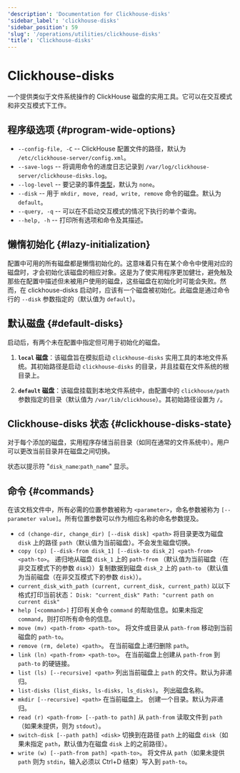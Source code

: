 ```yaml
---
'description': 'Documentation for Clickhouse-disks'
'sidebar_label': 'clickhouse-disks'
'sidebar_position': 59
'slug': '/operations/utilities/clickhouse-disks'
'title': 'Clickhouse-disks'
---
```





# Clickhouse-disks

一个提供类似于文件系统操作的 ClickHouse 磁盘的实用工具。它可以在交互模式和非交互模式下工作。

## 程序级选项 {#program-wide-options}

* `--config-file, -C` -- ClickHouse 配置文件的路径，默认为 `/etc/clickhouse-server/config.xml`。
* `--save-logs` -- 将调用命令的进度日志记录到 `/var/log/clickhouse-server/clickhouse-disks.log`。
* `--log-level` -- 要记录的事件[类型](../server-configuration-parameters/settings#logger)，默认为 `none`。
* `--disk` -- 用于 `mkdir, move, read, write, remove` 命令的磁盘。默认为 `default`。
* `--query, -q` -- 可以在不启动交互模式的情况下执行的单个查询。
* `--help, -h` -- 打印所有选项和命令及其描述。

## 懒惰初始化 {#lazy-initialization}
配置中可用的所有磁盘都是懒惰初始化的。这意味着只有在某个命令中使用对应的磁盘时，才会初始化该磁盘的相应对象。这是为了使实用程序更加健壮，避免触及那些在配置中描述但未被用户使用的磁盘，这些磁盘在初始化时可能会失败。然而，在 clickhouse-disks 启动时，应该有一个磁盘被初始化。此磁盘是通过命令行的 `--disk` 参数指定的（默认值为 `default`）。

## 默认磁盘 {#default-disks}
启动后，有两个未在配置中指定但可用于初始化的磁盘。

1. **`local` 磁盘**：该磁盘旨在模拟启动 `clickhouse-disks` 实用工具的本地文件系统。其初始路径是启动 `clickhouse-disks` 的目录，并且挂载在文件系统的根目录上。

2. **`default` 磁盘**：该磁盘挂载到本地文件系统中，由配置中的 `clickhouse/path` 参数指定的目录（默认值为 `/var/lib/clickhouse`）。其初始路径设置为 `/`。

## Clickhouse-disks 状态 {#clickhouse-disks-state}
对于每个添加的磁盘，实用程序存储当前目录（如同在通常的文件系统中）。用户可以更改当前目录并在磁盘之间切换。

状态以提示符 "`disk_name`:`path_name`" 显示。

## 命令 {#commands}

在该文档文件中，所有必需的位置参数被称为 `<parameter>`，命名参数被称为 `[--parameter value]`。所有位置参数可以作为相应名称的命名参数提及。

* `cd (change-dir, change_dir) [--disk disk] <path>`
  将目录更改为磁盘 `disk` 上的路径 `path`（默认值为当前磁盘）。不会发生磁盘切换。
* `copy (cp) [--disk-from disk_1] [--disk-to disk_2] <path-from> <path-to>`。
  递归地从磁盘 `disk_1` 上的 `path-from` （默认值为当前磁盘（在非交互模式下的参数 `disk`））复制数据到磁盘 `disk_2` 上的 `path-to` （默认值为当前磁盘（在非交互模式下的参数 `disk`））。
* `current_disk_with_path (current, current_disk, current_path)`
  以以下格式打印当前状态：
    `Disk: "current_disk" Path: "current path on current disk"`
* `help [<command>]`
  打印有关命令 `command` 的帮助信息。如果未指定 `command`，则打印所有命令的信息。
* `move (mv) <path-from> <path-to>`。
  将文件或目录从 `path-from` 移动到当前磁盘的 `path-to`。
* `remove (rm, delete) <path>`。
  在当前磁盘上递归删除 `path`。
* `link (ln) <path-from> <path-to>`。
  在当前磁盘上创建从 `path-from` 到 `path-to` 的硬链接。
* `list (ls) [--recursive] <path>`
  列出当前磁盘上 `path` 的文件。默认为非递归。
* `list-disks (list_disks, ls-disks, ls_disks)`。
  列出磁盘名称。
* `mkdir [--recursive] <path>` 在当前磁盘上。
  创建一个目录。默认为非递归。
* `read (r) <path-from> [--path-to path]`
  从 `path-from` 读取文件到 `path`（如果未提供，则为 `stdout`）。
* `switch-disk [--path path] <disk>`
  切换到在路径 `path` 上的磁盘 `disk`（如果未指定 `path`，默认值为在磁盘 `disk` 上的之前路径）。
* `write (w) [--path-from path] <path-to>`。
  将文件从 `path`（如果未提供 `path` 则为 `stdin`，输入必须以 Ctrl+D 结束）写入到 `path-to`。
